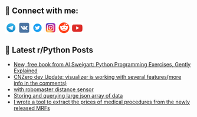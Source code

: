## 🔎 Connect with me:
[<img src="https://github.com/bullbesh/bullbesh/blob/main/images/Telegram.png" width="32" height="32" />](https://t.me/bullbesh)
[<img src="https://github.com/bullbesh/bullbesh/blob/main/images/VK.png" width="32" height="32" />](https://vk.com/bullbesh)
[<img src="https://github.com/bullbesh/bullbesh/blob/main/images/Twitter.png" width="32" height="32" />](https://twitter.com/bullbesh1)
[<img src="https://github.com/bullbesh/bullbesh/blob/main/images/Instagram.png" width="32" height="32" />](https://www.instagram.com/bullbesh)
[<img src="https://github.com/bullbesh/bullbesh/blob/main/images/Reddit.png" width="32" height="32" />](https://www.reddit.com/user/bullbesh)
[<img src="https://github.com/bullbesh/bullbesh/blob/main/images/YouTube.png" width="32" height="32" />](https://www.youtube.com/channel/UCtfjRs6uzgq5mfm8S06WTcg)

## 📕 Latest r/Python Posts
<!-- BLOG-POST-LIST:START -->
- [New, free book from Al Sweigart: Python Programming Exercises, Gently Explained](https://www.reddit.com/r/Python/comments/y38r6b/new_free_book_from_al_sweigart_python_programming/)
- [CNZero dev Update: visualizer is working with several features&lpar;more info in the comments&rpar;](https://www.reddit.com/r/Python/comments/y38ft9/cnzero_dev_update_visualizer_is_working_with/)
- [with robomaster distance sensor](https://www.reddit.com/r/Python/comments/y38f7n/with_robomaster_distance_sensor/)
- [Storing and querying large json array of data](https://www.reddit.com/r/Python/comments/y36kbw/storing_and_querying_large_json_array_of_data/)
- [I wrote a tool to extract the prices of medical procedures from the newly released MRFs](https://www.reddit.com/r/Python/comments/y36c4z/i_wrote_a_tool_to_extract_the_prices_of_medical/)
<!-- BLOG-POST-LIST:END -->
